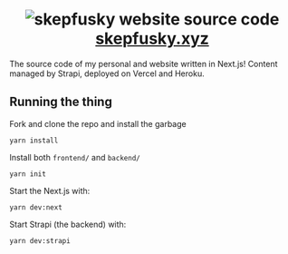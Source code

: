 <h1 align="center">
  <img alt="skepfusky website source code" src="https://user-images.githubusercontent.com/94678583/185732205-d1e64414-7fe8-4bb0-97e1-4f1570b7a9b7.png">
  <br>
  <a href="https://skepfusky.xyz">skepfusky.xyz</a>
</h1>

The source code of my personal and website written in Next.js! Content managed by Strapi, deployed on Vercel and Heroku.

## Running the thing

Fork and clone the repo and install the garbage

```console
yarn install
```

Install both `frontend/` and `backend/`

```console
yarn init
```

Start the Next.js with:

```console
yarn dev:next
```

Start Strapi (the backend) with:

```console
yarn dev:strapi
```
